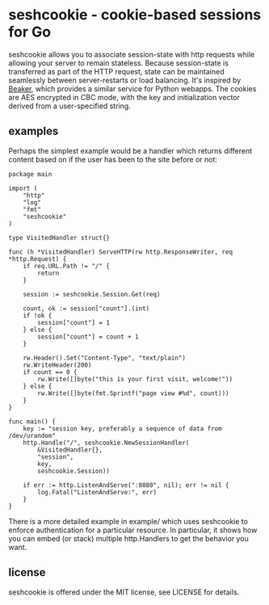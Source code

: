 seshcookie - cookie-based sessions for Go
=========================================

seshcookie allows you to associate session-state with http requests
while allowing your server to remain stateless.  Because session-state
is transferred as part of the HTTP request, state can be maintained
seamlessly between server-restarts or load balancing.  It's inspired
by [Beaker](http://pypi.python.org/pypi/Beaker), which provides a
similar service for Python webapps.  The cookies are AES encrypted in
CBC mode, with the key and initialization vector derived from a
user-specified string.

examples
--------

Perhaps the simplest example would be a handler which returns
different content based on if the user has been to the site before or
not:


	package main
	
	import (
		"http"
		"log"
		"fmt"
		"seshcookie"
	)
	
	type VisitedHandler struct{}
	
	func (h *VisitedHandler) ServeHTTP(rw http.ResponseWriter, req *http.Request) {
		if req.URL.Path != "/" {
			return
		}
	
		session := seshcookie.Session.Get(req)
	
		count, ok := session["count"].(int)
		if !ok {
			session["count"] = 1
		} else {
			session["count"] = count + 1
		}
	
		rw.Header().Set("Content-Type", "text/plain")
		rw.WriteHeader(200)
		if count == 0 {
			rw.Write([]byte("this is your first visit, welcome!"))
		} else {
			rw.Write([]byte(fmt.Sprintf("page view #%d", count)))
		}
	}
	
	func main() {
		key := "session key, preferably a sequence of data from /dev/urandom"
		http.Handle("/", seshcookie.NewSessionHandler(
			&VisitedHandler{},
			"session",
			key,
			seshcookie.Session))
	
		if err := http.ListenAndServe(":8080", nil); err != nil {
			log.Fatal("ListenAndServe:", err)
		}
	}


There is a more detailed example in example/ which uses seshcookie to
enforce authentication for a particular resource.  In particular, it
shows how you can embed (or stack) multiple http.Handlers to get the
behavior you want.

license
-------

seshcookie is offered under the MIT license, see LICENSE for details.
